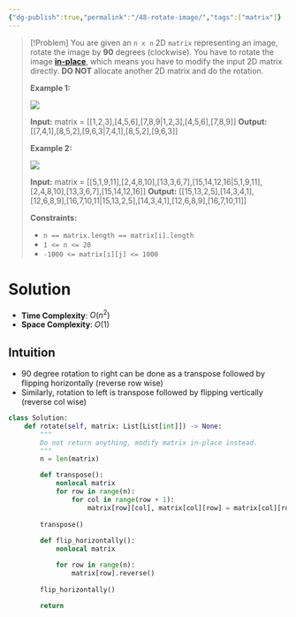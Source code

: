 ```yaml
---
{"dg-publish":true,"permalink":"/48-rotate-image/","tags":["matrix"]}
---
```


>[!Problem]
>You are given an `n x n` 2D `matrix` representing an image, rotate the image by **90** degrees (clockwise).
> You have to rotate the image [**in-place**](https://en.wikipedia.org/wiki/In-place_algorithm), which means you have to modify the input 2D matrix directly. **DO NOT** allocate another 2D matrix and do the rotation.
> 
> **Example 1:**
> 
> ![](https://assets.leetcode.com/uploads/2020/08/28/mat1.jpg)
> 
> **Input:** matrix = [[1,2,3],[4,5,6],[7,8,9\|1,2,3],[4,5,6],[7,8,9]]
> **Output:** [[7,4,1],[8,5,2],[9,6,3\|7,4,1],[8,5,2],[9,6,3]]
> 
> **Example 2:**
> 
> ![](https://assets.leetcode.com/uploads/2020/08/28/mat2.jpg)
> 
> **Input:** matrix = [[5,1,9,11],[2,4,8,10],[13,3,6,7],[15,14,12,16\|5,1,9,11],[2,4,8,10],[13,3,6,7],[15,14,12,16]]
> **Output:** [[15,13,2,5],[14,3,4,1],[12,6,8,9],[16,7,10,11\|15,13,2,5],[14,3,4,1],[12,6,8,9],[16,7,10,11]]
> 
> **Constraints:**
> 
> - `n == matrix.length == matrix[i].length`
> - `1 <= n <= 20`
> - `-1000 <= matrix[i][j] <= 1000`

# Solution
- **Time Complexity**: $O(n^2)$
- **Space Complexity**: $O(1)$
## Intuition
- 90 degree rotation to right can be done as a transpose followed by flipping horizontally (reverse row wise)
- Similarly, rotation to left is transpose followed by flipping vertically (reverse col wise)
```python
class Solution:
    def rotate(self, matrix: List[List[int]]) -> None:
        """
        Do not return anything, modify matrix in-place instead.
        """
        n = len(matrix)

        def transpose():
            nonlocal matrix
            for row in range(n):
                for col in range(row + 1):
                    matrix[row][col], matrix[col][row] = matrix[col][row], matrix[row][col]
        
        transpose()
        
        def flip_horizontally():
            nonlocal matrix

            for row in range(n):
                matrix[row].reverse()
        
        flip_horizontally()
        
        return
```